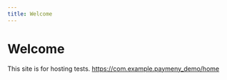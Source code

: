 ```yaml
---
title: Welcome
---
```


# Welcome

This site is for hosting tests.
https://com.example.paymeny_demo/home
